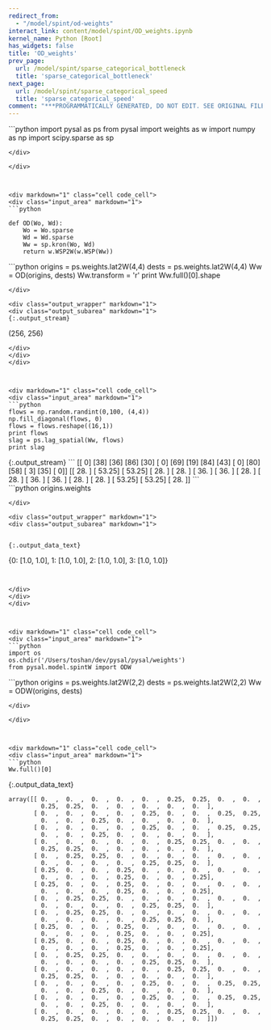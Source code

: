 ```yaml
---
redirect_from:
  - "/model/spint/od-weights"
interact_link: content/model/spint/OD_weights.ipynb
kernel_name: Python [Root]
has_widgets: false
title: 'OD_weights'
prev_page:
  url: /model/spint/sparse_categorical_bottleneck
  title: 'sparse_categorical_bottleneck'
next_page:
  url: /model/spint/sparse_categorical_speed
  title: 'sparse_categorical_speed'
comment: "***PROGRAMMATICALLY GENERATED, DO NOT EDIT. SEE ORIGINAL FILES IN /content***"
---
```



<div markdown="1" class="cell code_cell">
<div class="input_area" markdown="1">
```python
import pysal as ps
from pysal import weights as w
import numpy as np
import scipy.sparse as sp

```
</div>

</div>



<div markdown="1" class="cell code_cell">
<div class="input_area" markdown="1">
```python

def OD(Wo, Wd):
    Wo = Wo.sparse
    Wd = Wd.sparse
    Ww = sp.kron(Wo, Wd)
    return w.WSP2W(w.WSP(Ww))

```
</div>

</div>



<div markdown="1" class="cell code_cell">
<div class="input_area" markdown="1">
```python
origins = ps.weights.lat2W(4,4)
dests = ps.weights.lat2W(4,4)
Ww = OD(origins, dests)
Ww.transform = 'r'
print Ww.full()[0].shape

```
</div>

<div class="output_wrapper" markdown="1">
<div class="output_subarea" markdown="1">
{:.output_stream}
```
(256, 256)
```
</div>
</div>
</div>



<div markdown="1" class="cell code_cell">
<div class="input_area" markdown="1">
```python
flows = np.random.randint(0,100, (4,4))
np.fill_diagonal(flows, 0)
flows = flows.reshape((16,1))
print flows
slag = ps.lag_spatial(Ww, flows)
print slag

```
</div>

<div class="output_wrapper" markdown="1">
<div class="output_subarea" markdown="1">
{:.output_stream}
```
[[ 0]
 [38]
 [36]
 [86]
 [30]
 [ 0]
 [69]
 [19]
 [84]
 [43]
 [ 0]
 [80]
 [58]
 [ 3]
 [35]
 [ 0]]
[[ 28.  ]
 [ 53.25]
 [ 53.25]
 [ 28.  ]
 [ 28.  ]
 [ 36.  ]
 [ 36.  ]
 [ 28.  ]
 [ 28.  ]
 [ 36.  ]
 [ 36.  ]
 [ 28.  ]
 [ 28.  ]
 [ 53.25]
 [ 53.25]
 [ 28.  ]]
```
</div>
</div>
</div>



<div markdown="1" class="cell code_cell">
<div class="input_area" markdown="1">
```python
origins.weights

```
</div>

<div class="output_wrapper" markdown="1">
<div class="output_subarea" markdown="1">


{:.output_data_text}
```
{0: [1.0, 1.0], 1: [1.0, 1.0], 2: [1.0, 1.0], 3: [1.0, 1.0]}
```


</div>
</div>
</div>



<div markdown="1" class="cell code_cell">
<div class="input_area" markdown="1">
```python
import os
os.chdir('/Users/toshan/dev/pysal/pysal/weights')
from pysal.model.spintW import ODW

```
</div>

</div>



<div markdown="1" class="cell code_cell">
<div class="input_area" markdown="1">
```python
origins = ps.weights.lat2W(2,2)
dests = ps.weights.lat2W(2,2)
Ww = ODW(origins, dests)

```
</div>

</div>



<div markdown="1" class="cell code_cell">
<div class="input_area" markdown="1">
```python
Ww.full()[0]

```
</div>

<div class="output_wrapper" markdown="1">
<div class="output_subarea" markdown="1">


{:.output_data_text}
```
array([[ 0.  ,  0.  ,  0.  ,  0.  ,  0.  ,  0.25,  0.25,  0.  ,  0.  ,
         0.25,  0.25,  0.  ,  0.  ,  0.  ,  0.  ,  0.  ],
       [ 0.  ,  0.  ,  0.  ,  0.  ,  0.25,  0.  ,  0.  ,  0.25,  0.25,
         0.  ,  0.  ,  0.25,  0.  ,  0.  ,  0.  ,  0.  ],
       [ 0.  ,  0.  ,  0.  ,  0.  ,  0.25,  0.  ,  0.  ,  0.25,  0.25,
         0.  ,  0.  ,  0.25,  0.  ,  0.  ,  0.  ,  0.  ],
       [ 0.  ,  0.  ,  0.  ,  0.  ,  0.  ,  0.25,  0.25,  0.  ,  0.  ,
         0.25,  0.25,  0.  ,  0.  ,  0.  ,  0.  ,  0.  ],
       [ 0.  ,  0.25,  0.25,  0.  ,  0.  ,  0.  ,  0.  ,  0.  ,  0.  ,
         0.  ,  0.  ,  0.  ,  0.  ,  0.25,  0.25,  0.  ],
       [ 0.25,  0.  ,  0.  ,  0.25,  0.  ,  0.  ,  0.  ,  0.  ,  0.  ,
         0.  ,  0.  ,  0.  ,  0.25,  0.  ,  0.  ,  0.25],
       [ 0.25,  0.  ,  0.  ,  0.25,  0.  ,  0.  ,  0.  ,  0.  ,  0.  ,
         0.  ,  0.  ,  0.  ,  0.25,  0.  ,  0.  ,  0.25],
       [ 0.  ,  0.25,  0.25,  0.  ,  0.  ,  0.  ,  0.  ,  0.  ,  0.  ,
         0.  ,  0.  ,  0.  ,  0.  ,  0.25,  0.25,  0.  ],
       [ 0.  ,  0.25,  0.25,  0.  ,  0.  ,  0.  ,  0.  ,  0.  ,  0.  ,
         0.  ,  0.  ,  0.  ,  0.  ,  0.25,  0.25,  0.  ],
       [ 0.25,  0.  ,  0.  ,  0.25,  0.  ,  0.  ,  0.  ,  0.  ,  0.  ,
         0.  ,  0.  ,  0.  ,  0.25,  0.  ,  0.  ,  0.25],
       [ 0.25,  0.  ,  0.  ,  0.25,  0.  ,  0.  ,  0.  ,  0.  ,  0.  ,
         0.  ,  0.  ,  0.  ,  0.25,  0.  ,  0.  ,  0.25],
       [ 0.  ,  0.25,  0.25,  0.  ,  0.  ,  0.  ,  0.  ,  0.  ,  0.  ,
         0.  ,  0.  ,  0.  ,  0.  ,  0.25,  0.25,  0.  ],
       [ 0.  ,  0.  ,  0.  ,  0.  ,  0.  ,  0.25,  0.25,  0.  ,  0.  ,
         0.25,  0.25,  0.  ,  0.  ,  0.  ,  0.  ,  0.  ],
       [ 0.  ,  0.  ,  0.  ,  0.  ,  0.25,  0.  ,  0.  ,  0.25,  0.25,
         0.  ,  0.  ,  0.25,  0.  ,  0.  ,  0.  ,  0.  ],
       [ 0.  ,  0.  ,  0.  ,  0.  ,  0.25,  0.  ,  0.  ,  0.25,  0.25,
         0.  ,  0.  ,  0.25,  0.  ,  0.  ,  0.  ,  0.  ],
       [ 0.  ,  0.  ,  0.  ,  0.  ,  0.  ,  0.25,  0.25,  0.  ,  0.  ,
         0.25,  0.25,  0.  ,  0.  ,  0.  ,  0.  ,  0.  ]])
```


</div>
</div>
</div>

